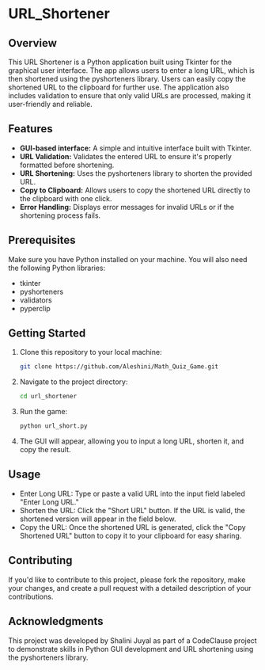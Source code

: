 # URL_Shortener

## Overview

This URL Shortener is a Python application built using Tkinter for the graphical user interface. The app allows users to enter a long URL, which is then shortened using the pyshorteners library. Users can easily copy the shortened URL to the clipboard for further use. The application also includes validation to ensure that only valid URLs are processed, making it user-friendly and reliable.

## Features

- **GUI-based interface:** A simple and intuitive interface built with Tkinter.
- **URL Validation:** Validates the entered URL to ensure it's properly formatted before shortening.
- **URL Shortening:** Uses the pyshorteners library to shorten the provided URL.
- **Copy to Clipboard:** Allows users to copy the shortened URL directly to the clipboard with one click.
- **Error Handling:** Displays error messages for invalid URLs or if the shortening process fails.

## Prerequisites
Make sure you have Python installed on your machine. You will also need the following Python libraries:

- tkinter
- pyshorteners
- validators
- pyperclip

## Getting Started
1. Clone this repository to your local machine:

   ```bash
   git clone https://github.com/Aleshini/Math_Quiz_Game.git
   ```
2. Navigate to the project directory:
   ```bash
   cd url_shortener
   ```
3. Run the game:
   ```bash
   python url_short.py
   ```
4. The GUI will appear, allowing you to input a long URL, shorten it, and copy the result.

## Usage
- Enter Long URL: Type or paste a valid URL into the input field labeled "Enter Long URL."
- Shorten the URL: Click the "Short URL" button. If the URL is valid, the shortened version will appear in the field below.
- Copy the URL: Once the shortened URL is generated, click the "Copy Shortened URL" button to copy it to your clipboard for easy sharing.
   
## Contributing
If you'd like to contribute to this project, please fork the repository, make your changes, and create a pull request with a detailed description of your contributions.

## Acknowledgments
This project was developed by Shalini Juyal as part of a CodeClause project to demonstrate skills in Python GUI development and URL shortening using the pyshorteners library.
